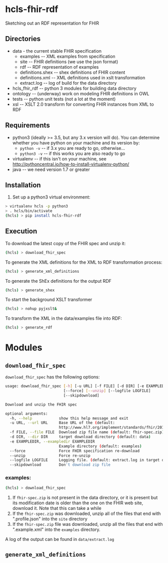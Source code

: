 # hcls-fhir-rdf
Sketching out an RDF representation for FHIR

## Directories
* data - the current stable FHIR specification
  * examples -- XML examples from specification
  * site -- FHIR definitions (we use the json format)
  * rdf -- RDF representation of examples
  * definitions.shex -- shex definitions of FHIR content
  * definitions.xml -- XML definitions used in xslt transformation
  * extract.log -- log of build for the data directory
* hcls_fhir_rdf -- python 3 modules for building data directory
* ontology -- (underway) work on modeling FHIR definitions in OWL
* tests -- python unit tests (not a lot at the moment)
* xsl -- XSLT 2.0 transform for converting FHIR instances from XML to RDF

## Requirements
* python3 (ideally >= 3.5, but any 3.x version will do).  You can determine whether you have python on your machine and its version by:
  * `python -v` -- if 3.x you are ready to go, otherwise...
  * `python3 -v` -- if this works you are also ready to go
* virtualenv -- if this isn't on your machine, see <http://pythoncentral.io/how-to-install-virtualenv-python/>
* java -- we need version 1.7 or greater


## Installation
1. Set up a python3 virtual environment:
```bash
> virtualenv hcls -p python3
> . hcls/bin/activate
(hcls) > pip install hcls-fhir-rdf
```

## Execution
To download the latest copy of the FHIR spec and unzip it:

```bash
(hcls) > download_fhir_spec
```

To generate the XML definitions for the XML to RDF transformation process:
```bash
(hcls) > generate_xml_definitions
```

To generate the ShEx definitions for the output RDF
```bash
(hcls) > generate_shex
```

To start the background XSLT transformer
```bash
(hcls) > nohup pyjxslt&
```

To transform the XML in the data/examples file into RDF:
```bash
(hcls) > generate_rdf
```


# Modules
## ```download_fhir_spec```
```download_fhir_spec``` has the following options:

```bash
usage: download_fhir_spec [-h] [-u URL] [-f FILE] [-d DIR] [-e EXAMPLEDIR]
                          [--force] [--unzip] [--logfile LOGFILE]
                          [--skipdownload]

Download and unzip the FHIR spec

optional arguments:
  -h, --help            show this help message and exit
  -u URL, --url URL     Base URL of the (default:
                        http://www.hl7.org/implement/standards/fhir/2015May/)
  -f FILE, --file FILE  Download zip file name (default: fhir-spec.zip)
  -d DIR, --dir DIR     target download directory (default: data)
  -e EXAMPLEDIR, --exampledir EXAMPLEDIR
                        Example directory (default: examples)
  --force               Force FHIR specification re-download 
  --unzip               Force re-unzip
  --logfile LOGFILE     Logging file. (default: extract.log in target directory)
  --skipdownload        Don't download zip file
```
### examples:

```bash
(hcls) > download_fhir_spec
```
1. If `fhir-spec.zip` is not present in the data directory, or it is present but its modification date is older than the one on the FHIR web site, download it.  Note that this can take a while
2. If the `fhir-spec.zip` was downloaded, unzip all of the files that end with ".profile.json" into the `site` directory
3. If the `fhir-spec.zip` file was downloaded, unzip all the files that end with ".example.xml" into the `examples` directory.

A log of the output can be found in `data/extract.log`

## ```generate_xml_definitions```
